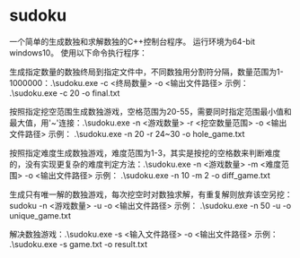 # sudoku
一个简单的生成数独和求解数独的C++控制台程序。
运行环境为64-bit windows10。
使用以下命令执行程序：

生成指定数量的数独终局到指定文件中，不同数独用分割符分隔，数量范围为1-1000000：.\sudoku.exe -c <终局数量> -o <输出文件路径> 
示例：
.\sudoku.exe -c 20 -o final.txt

按照指定挖空范围生成数独游戏，空格范围为20-55，需要同时指定范围最小值和最大值，用'\~'连接：.\sudoku.exe -n <游戏数量> -r <挖空数量范围> -o <输出文件路径> 
示例：
.\sudoku.exe -n 20 -r 24~30 -o hole_game.txt

按照指定难度生成数独游戏，难度范围为1-3，其实是按挖的空格数来判断难度的，没有实现更复杂的难度判定方法：.\sudoku.exe -n <游戏数量> -m <难度范围> -o <输出文件路径> 
示例：
.\sudoku.exe -n 10 -m 2 -o diff_game.txt

生成只有唯一解的数独游戏，每次挖空时对数独求解，有重复解则放弃该空另挖：sudoku -n <游戏数量> -u -o <输出文件路径> 
示例：
.\sudoku.exe -n 50 -u  -o unique_game.txt

解决数独游戏：.\sudoku.exe -s <输入文件路径> -o <输出文件路径>
示例：
.\sudoku.exe -s game.txt -o result.txt

